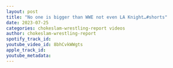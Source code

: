 ```yaml
---
layout: post
title: "No one is bigger than WWE not even LA Knight…#shorts"
date: 2023-07-25
categories: chokeslam-wrestling-report videos
author: chokeslam-wrestling-report
spotify_track_id: 
youtube_video_id: 8bhCvkWWgts
apple_track_id: 
youtube_metadata: 
---
```

